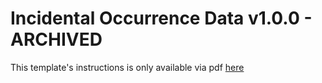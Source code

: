 # Incidental Occurrence Data v1.0.0 - ARCHIVED

This template's instructions is only available via pdf <a href="../assets/incidental_occurrence_data-v1.0.0.csv.pdf" download>here</a>
